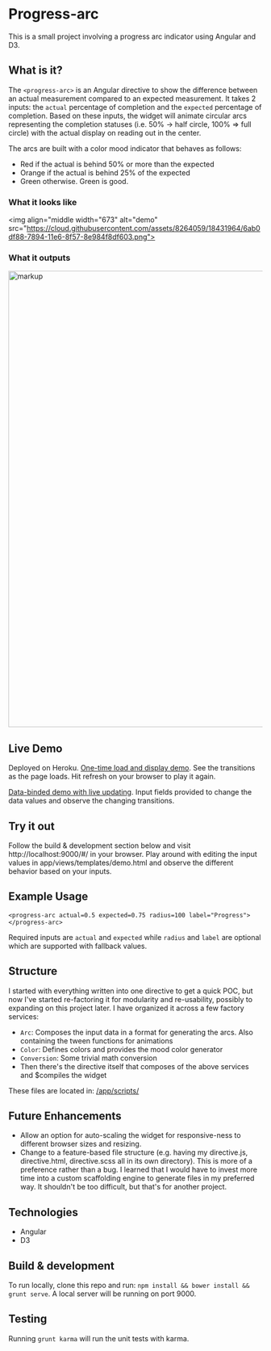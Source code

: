 # Progress-arc
This is a small project involving a progress arc indicator using Angular and D3.

## What is it?
The `<progress-arc>` is an Angular directive to show the difference between an actual measurement compared to an expected measurement. It takes 2 inputs: the `actual` percentage of completion and the `expected` percentage of completion.  Based on these inputs, the widget will animate circular arcs representing the completion statuses (i.e. 50% -> half circle, 100% => full circle) with the actual display on reading out in the center.

The arcs are built with a color mood indicator that behaves as follows:
- Red if the actual is behind 50% or more than the expected
- Orange if the actual is behind 25% of the expected
- Green otherwise.  Green is good.

### What it looks like
<img align="middle width="673" alt="demo" src="https://cloud.githubusercontent.com/assets/8264059/18431964/6ab0df88-7894-11e6-8f57-8e984f8df603.png">

### What it outputs
<img width="904" alt="markup" src="https://cloud.githubusercontent.com/assets/8264059/18432430/c686edfa-7896-11e6-8ff9-d2c8310c055e.png">

## Live Demo
Deployed on Heroku.
[One-time load and display demo](https://enigmatic-bayou-18973.herokuapp.com/#/demo).  See the transitions as the page loads. Hit refresh on your browser to play it again.

[Data-binded demo with live updating](https://enigmatic-bayou-18973.herokuapp.com/#/demo-input).  Input fields provided to change the data values and observe the changing transitions.

## Try it out
Follow the build & development section below and visit http://localhost:9000/#/ in your browser.
Play around with editing the input values in app/views/templates/demo.html and observe the different behavior based on your inputs.

## Example Usage
`<progress-arc actual=0.5 expected=0.75 radius=100 label="Progress"></progress-arc>`

Required inputs are `actual` and `expected` while `radius` and `label` are optional which are supported with fallback values.

## Structure
I started with everything written into one directive to get a quick POC, but now I've started re-factoring it for modularity and re-usability, possibly to expanding on this project later.  I have organized it across a few factory services:
- `Arc`: Composes the input data in a format for generating the arcs. Also containing the tween functions for animations
- `Color`: Defines colors and provides the mood color generator
- `Conversion`: Some trivial math conversion
- Then there's the directive itself that composes of the above services and $compiles the widget

These files are located in: [/app/scripts/](https://github.com/alfredcalayag/progress-arc/tree/master/app/scripts)

## Future Enhancements
- Allow an option for auto-scaling the widget for responsive-ness to different browser sizes and resizing.
- Change to a feature-based file structure (e.g. having my directive.js, directive.html, directive.scss all in its own directory).  This is more of a preference rather than a bug.  I learned that I would have to invest more time into a custom scaffolding engine to generate files in my preferred way.  It shouldn't be too difficult, but that's for another project.

## Technologies
- Angular
- D3

## Build & development
To run locally, clone this repo and run: `npm install && bower install && grunt serve`.  A local server will be running on port 9000.

## Testing
Running `grunt karma` will run the unit tests with karma.
